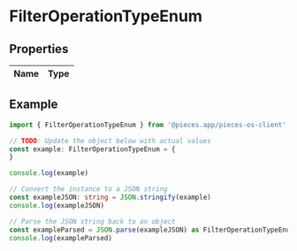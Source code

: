 
# FilterOperationTypeEnum


## Properties

Name | Type
------------ | -------------

## Example

```typescript
import { FilterOperationTypeEnum } from '@pieces.app/pieces-os-client'

// TODO: Update the object below with actual values
const example: FilterOperationTypeEnum = {
}

console.log(example)

// Convert the instance to a JSON string
const exampleJSON: string = JSON.stringify(example)
console.log(exampleJSON)

// Parse the JSON string back to an object
const exampleParsed = JSON.parse(exampleJSON) as FilterOperationTypeEnum
console.log(exampleParsed)
```


